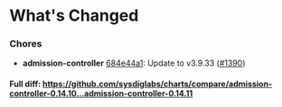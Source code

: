 # What's Changed

### Chores
- **admission-controller** [684e44a1](https://github.com/sysdiglabs/charts/commit/684e44a18df462051a9a81ba2cdfb421d31d20f7): Update to v3.9.33 ([#1390](https://github.com/sysdiglabs/charts/issues/1390))
#### Full diff: https://github.com/sysdiglabs/charts/compare/admission-controller-0.14.10...admission-controller-0.14.11
